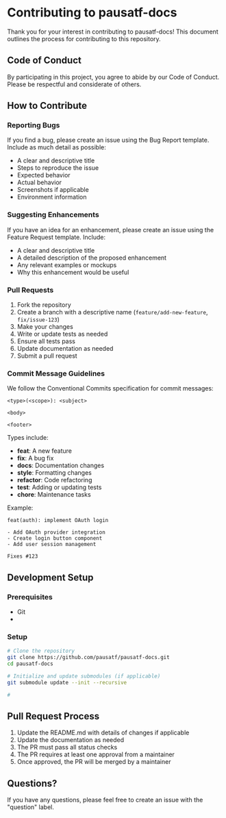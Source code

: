 # Contributing to pausatf-docs

Thank you for your interest in contributing to pausatf-docs! This document outlines the process for contributing to this repository.

## Code of Conduct

By participating in this project, you agree to abide by our Code of Conduct. Please be respectful and considerate of others.

## How to Contribute

### Reporting Bugs

If you find a bug, please create an issue using the Bug Report template. Include as much detail as possible:

- A clear and descriptive title
- Steps to reproduce the issue
- Expected behavior
- Actual behavior
- Screenshots if applicable
- Environment information

### Suggesting Enhancements

If you have an idea for an enhancement, please create an issue using the Feature Request template. Include:

- A clear and descriptive title
- A detailed description of the proposed enhancement
- Any relevant examples or mockups
- Why this enhancement would be useful

### Pull Requests

1. Fork the repository
2. Create a branch with a descriptive name (`feature/add-new-feature`, `fix/issue-123`)
3. Make your changes
4. Write or update tests as needed
5. Ensure all tests pass
6. Update documentation as needed
7. Submit a pull request

### Commit Message Guidelines

We follow the Conventional Commits specification for commit messages:

```
<type>(<scope>): <subject>

<body>

<footer>
```

Types include:
- **feat**: A new feature
- **fix**: A bug fix
- **docs**: Documentation changes
- **style**: Formatting changes
- **refactor**: Code refactoring
- **test**: Adding or updating tests
- **chore**: Maintenance tasks

Example:
```
feat(auth): implement OAuth login

- Add OAuth provider integration
- Create login button component
- Add user session management

Fixes #123
```

## Development Setup

### Prerequisites

- Git
- 

### Setup

```bash
# Clone the repository
git clone https://github.com/pausatf/pausatf-docs.git
cd pausatf-docs

# Initialize and update submodules (if applicable)
git submodule update --init --recursive

# 
```

## Pull Request Process

1. Update the README.md with details of changes if applicable
2. Update the documentation as needed
3. The PR must pass all status checks
4. The PR requires at least one approval from a maintainer
5. Once approved, the PR will be merged by a maintainer

## Questions?

If you have any questions, please feel free to create an issue with the "question" label.
